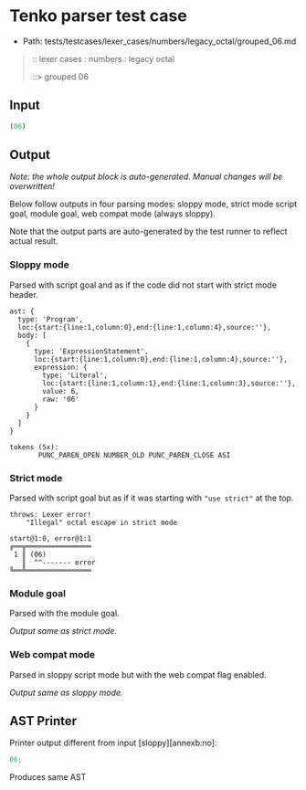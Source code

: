 # Tenko parser test case

- Path: tests/testcases/lexer_cases/numbers/legacy_octal/grouped_06.md

> :: lexer cases : numbers : legacy octal
>
> ::> grouped 06
>
> 

## Input

`````js
(06)
`````

## Output

_Note: the whole output block is auto-generated. Manual changes will be overwritten!_

Below follow outputs in four parsing modes: sloppy mode, strict mode script goal, module goal, web compat mode (always sloppy).

Note that the output parts are auto-generated by the test runner to reflect actual result.

### Sloppy mode

Parsed with script goal and as if the code did not start with strict mode header.

`````
ast: {
  type: 'Program',
  loc:{start:{line:1,column:0},end:{line:1,column:4},source:''},
  body: [
    {
      type: 'ExpressionStatement',
      loc:{start:{line:1,column:0},end:{line:1,column:4},source:''},
      expression: {
        type: 'Literal',
        loc:{start:{line:1,column:1},end:{line:1,column:3},source:''},
        value: 6,
        raw: '06'
      }
    }
  ]
}

tokens (5x):
       PUNC_PAREN_OPEN NUMBER_OLD PUNC_PAREN_CLOSE ASI
`````

### Strict mode

Parsed with script goal but as if it was starting with `"use strict"` at the top.

`````
throws: Lexer error!
    "Illegal" octal escape in strict mode

start@1:0, error@1:1
╔══╦════════════════
 1 ║ (06)
   ║  ^^------- error
╚══╩════════════════

`````


### Module goal

Parsed with the module goal.

_Output same as strict mode._

### Web compat mode

Parsed in sloppy script mode but with the web compat flag enabled.

_Output same as sloppy mode._

## AST Printer

Printer output different from input [sloppy][annexb:no]:

````js
06;
````

Produces same AST
